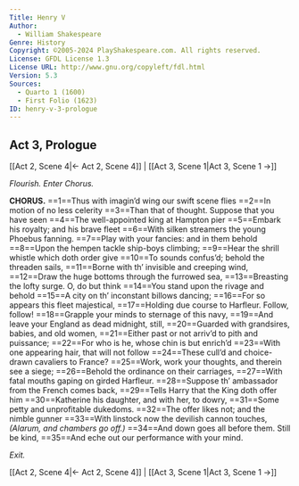 ```yaml
---
Title: Henry V
Author: 
  - William Shakespeare
Genre: History
Copyright: ©2005-2024 PlayShakespeare.com. All rights reserved.
License: GFDL License 1.3
License URL: http://www.gnu.org/copyleft/fdl.html
Version: 5.3
Sources:
  - Quarto 1 (1600)
  - First Folio (1623)
ID: henry-v-3-prologue
---
```


## Act 3, Prologue
[[Act 2, Scene 4|← Act 2, Scene 4]] | [[Act 3, Scene 1|Act 3, Scene 1 →]]


*Flourish. Enter Chorus.*

**CHORUS.**
==1==Thus with imagin’d wing our swift scene flies
==2==In motion of no less celerity
==3==Than that of thought. Suppose that you have seen
==4==The well-appointed king at Hampton pier
==5==Embark his royalty; and his brave fleet
==6==With silken streamers the young Phoebus fanning.
==7==Play with your fancies: and in them behold
==8==Upon the hempen tackle ship-boys climbing;
==9==Hear the shrill whistle which doth order give
==10==To sounds confus’d; behold the threaden sails,
==11==Borne with th’ invisible and creeping wind,
==12==Draw the huge bottoms through the furrowed sea,
==13==Breasting the lofty surge. O, do but think
==14==You stand upon the rivage and behold
==15==A city on th’ inconstant billows dancing;
==16==For so appears this fleet majestical,
==17==Holding due course to Harfleur. Follow, follow!
==18==Grapple your minds to sternage of this navy,
==19==And leave your England as dead midnight, still,
==20==Guarded with grandsires, babies, and old women,
==21==Either past or not arriv’d to pith and puissance;
==22==For who is he, whose chin is but enrich’d
==23==With one appearing hair, that will not follow
==24==These cull’d and choice-drawn cavaliers to France?
==25==Work, work your thoughts, and therein see a siege;
==26==Behold the ordinance on their carriages,
==27==With fatal mouths gaping on girded Harfleur.
==28==Suppose th’ ambassador from the French comes back,
==29==Tells Harry that the King doth offer him
==30==Katherine his daughter, and with her, to dowry,
==31==Some petty and unprofitable dukedoms.
==32==The offer likes not; and the nimble gunner
==33==With linstock now the devilish cannon touches,
*(Alarum, and chambers go off.)*
==34==And down goes all before them. Still be kind,
==35==And eche out our performance with your mind.


*Exit.*

[[Act 2, Scene 4|← Act 2, Scene 4]] | [[Act 3, Scene 1|Act 3, Scene 1 →]]